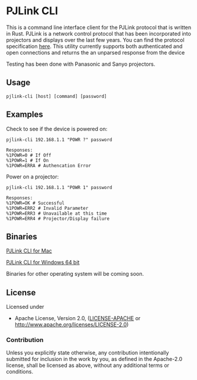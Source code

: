 # PJLink CLI

This is a command line interface client for the PJLink protocol that is written in Rust.  PJLink is a network control protocol that has been incorporated into projectors and displays over the last few years.  You can find the protocol specification [here](https://www.google.com/url?sa=t&rct=j&q=&esrc=s&source=web&cd=1&cad=rja&uact=8&ved=2ahUKEwj6s-zOkODcAhWEG3wKHbagAloQFjAAegQIABAC&url=https%3A%2F%2Fpjlink.jbmia.or.jp%2Fenglish%2Fdata%2F5-1_PJLink_eng_20131210.pdf&usg=AOvVaw3eWuyry5fcVR1_R-jxrK7J). This utility currently supports both authenticated and open connections and returns the an unparsed response from the device

Testing has been done with Panasonic and Sanyo projectors.

## Usage

```
pjlink-cli [host] [command] [password]
```

## Examples

Check to see if the device is powered on:
  ```
pjlink-cli 192.168.1.1 "POWR ?" password

Responses:
%1POWR=0 # If Off
%1POWR=1 # If On
%1POWR=ERRA # Authencation Error
```

Power on a projector:
```
pjlink-cli 192.168.1.1 "POWR 1" password

Responses:
%1POWR=OK # Successful
%1POWR=ERR2 # Invalid Parameter
%1POWR=ERR3 # Unavailable at this time
%1POWR=ERR4 # Projector/Display failure
```

## Binaries
[PJLink CLI for Mac](https://github.com/macoss/pjlink-cli/releases/download/v0.1.0/pjlink-cli_MacOS.zip)

[PJLink CLI for Windows 64 bit](https://github.com/macoss/pjlink-cli/releases/download/v0.1.0/pjlink-cli_Windows-64bit.zip)

Binaries for other operating system will be coming soon.

## License

Licensed under

 * Apache License, Version 2.0, ([LICENSE-APACHE](LICENSE-APACHE) or http://www.apache.org/licenses/LICENSE-2.0)


### Contribution

Unless you explicitly state otherwise, any contribution intentionally
submitted for inclusion in the work by you, as defined in the Apache-2.0
license, shall be licensed as above, without any additional terms or
conditions.
